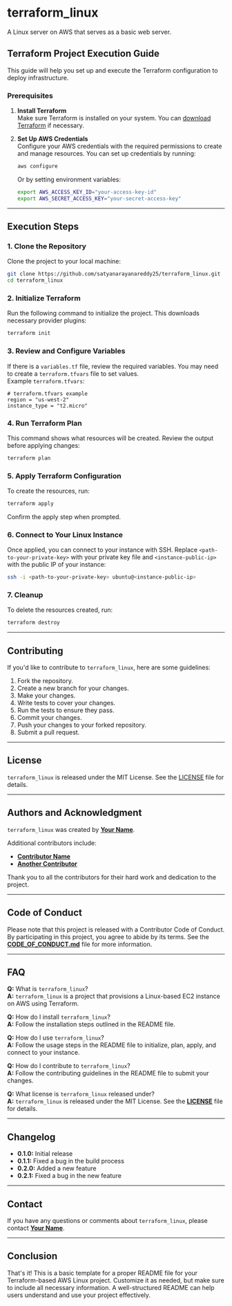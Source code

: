 
# terraform_linux

A Linux server on AWS that serves as a basic web server.

## Terraform Project Execution Guide

This guide will help you set up and execute the Terraform configuration to deploy infrastructure.

### Prerequisites

1. **Install Terraform**  
   Make sure Terraform is installed on your system. You can [download Terraform](https://www.terraform.io/downloads.html) if necessary.

2. **Set Up AWS Credentials**  
   Configure your AWS credentials with the required permissions to create and manage resources. You can set up credentials by running:
   ```bash
   aws configure
   ```
   Or by setting environment variables:
   ```bash
   export AWS_ACCESS_KEY_ID="your-access-key-id"
   export AWS_SECRET_ACCESS_KEY="your-secret-access-key"
   ```

---

## Execution Steps

### 1. Clone the Repository
Clone the project to your local machine:
```bash
git clone https://github.com/satyanarayanareddy25/terraform_linux.git
cd terraform_linux
```

### 2. Initialize Terraform
Run the following command to initialize the project. This downloads necessary provider plugins:
```bash
terraform init
```

### 3. Review and Configure Variables
If there is a `variables.tf` file, review the required variables. You may need to create a `terraform.tfvars` file to set values.  
Example `terraform.tfvars`:
```hcl
# terraform.tfvars example
region = "us-west-2"
instance_type = "t2.micro"
```

### 4. Run Terraform Plan
This command shows what resources will be created. Review the output before applying changes:
```bash
terraform plan
```

### 5. Apply Terraform Configuration
To create the resources, run:
```bash
terraform apply
```
Confirm the apply step when prompted.

### 6. Connect to Your Linux Instance
Once applied, you can connect to your instance with SSH. Replace `<path-to-your-private-key>` with your private key file and `<instance-public-ip>` with the public IP of your instance:
```bash
ssh -i <path-to-your-private-key> ubuntu@<instance-public-ip>
```

### 7. Cleanup
To delete the resources created, run:
```bash
terraform destroy
```

---

## Contributing

If you'd like to contribute to `terraform_linux`, here are some guidelines:

1. Fork the repository.
2. Create a new branch for your changes.
3. Make your changes.
4. Write tests to cover your changes.
5. Run the tests to ensure they pass.
6. Commit your changes.
7. Push your changes to your forked repository.
8. Submit a pull request.

---

## License

`terraform_linux` is released under the MIT License. See the [LICENSE](https://www.blackbox.ai/share/LICENSE) file for details.

---

## Authors and Acknowledgment

`terraform_linux` was created by **[Your Name](https://github.com/username)**.

Additional contributors include:

- **[Contributor Name](https://github.com/contributor-name)**
- **[Another Contributor](https://github.com/another-contributor)**

Thank you to all the contributors for their hard work and dedication to the project.

---

## Code of Conduct

Please note that this project is released with a Contributor Code of Conduct. By participating in this project, you agree to abide by its terms. See the **[CODE_OF_CONDUCT.md](https://www.blackbox.ai/share/CODE_OF_CONDUCT.md)** file for more information.

---

## FAQ

**Q:** What is `terraform_linux`?  
**A:** `terraform_linux` is a project that provisions a Linux-based EC2 instance on AWS using Terraform.

**Q:** How do I install `terraform_linux`?  
**A:** Follow the installation steps outlined in the README file.

**Q:** How do I use `terraform_linux`?  
**A:** Follow the usage steps in the README file to initialize, plan, apply, and connect to your instance.

**Q:** How do I contribute to `terraform_linux`?  
**A:** Follow the contributing guidelines in the README file to submit your changes.

**Q:** What license is `terraform_linux` released under?  
**A:** `terraform_linux` is released under the MIT License. See the **[LICENSE](https://www.blackbox.ai/share/LICENSE)** file for details.

---

## Changelog

- **0.1.0:** Initial release
- **0.1.1:** Fixed a bug in the build process
- **0.2.0:** Added a new feature
- **0.2.1:** Fixed a bug in the new feature

---

## Contact

If you have any questions or comments about `terraform_linux`, please contact **[Your Name](you@example.com)**.

---

## Conclusion

That's it! This is a basic template for a proper README file for your Terraform-based AWS Linux project. Customize it as needed, but make sure to include all necessary information. A well-structured README can help users understand and use your project effectively.

